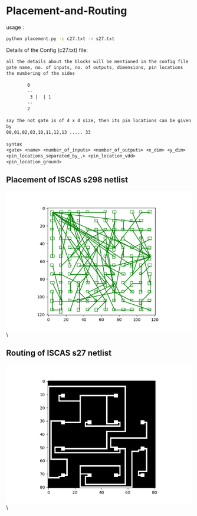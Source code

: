 # Placement-and-Routing
usage :
```sh
python placement.py -c c27.txt -n s27.txt
```
Details of the Config (c27.txt) file:
```
all the details about the blocks will be mentioned in the config file
gate name, no. of inputs, no. of outputs, dimensions, pin locations
the numbering of the sides

		0
		--
   	     3 |  | 1
		--
		2

say the not gate is of 4 x 4 size, then its pin locations can be given by 
00,01,02,03,10,11,12,13 ..... 33 

syntax 
<gate> <name> <number_of_inputs> <number_of_outputs> <x_dim> <y_dim> <pin_locations_separated_by_,> <pin_location_vdd> <pin_location_ground>
```
## Placement of ISCAS s298 netlist
![alt-text](https://github.com/SrikarSiddarth/Placement-and-Routing/blob/main/Placement_best_298.png)\
## Routing of ISCAS s27 netlist
![alt-text](https://github.com/SrikarSiddarth/Placement-and-Routing/blob/main/grid_14.png)\

